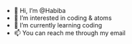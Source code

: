 - 👋 Hi, I’m @Habiba 
- 👀 I’m interested in coding & atoms
- 🌱 I’m currently learning coding 
- 📫 You can reach me through my email

<!---
Okhtaah/Okhtaah is a ✨ special ✨ repository because its `README.md` (this file) appears on your GitHub profile.
You can click the Preview link to take a look at your changes.
--->
